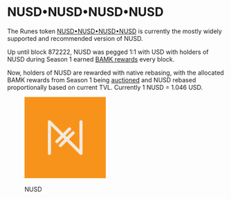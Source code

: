 # NUSD•NUSD•NUSD•NUSD

The Runes token [NUSD•NUSD•NUSD•NUSD](https://unisat.io/runes/detail/NUSD%E2%80%A2NUSD%E2%80%A2NUSD%E2%80%A2NUSD) is currently the mostly widely supported and recommended version of NUSD.

Up until block 872222, NUSD was pegged 1:1 with USD with holders of NUSD during Season 1 earned [BAMK rewards](https://app.gitbook.com/o/lfo0cE7iXE4350nipACw/s/L5vd9Yc2g4BdL74C5OqN/~/changes/91/rewards/rewards-for-nusd-holders) every block.

Now, holders of NUSD are rewarded with native rebasing, with the allocated BAMK rewards from Season 1 being [auctioned](https://bamk.fi/auction) and NUSD rebased proportionally based on current TVL. Currently 1 NUSD = 1.046 USD.&#x20;

<div align="left"><figure><img src=".gitbook/assets/NUSD Logo.png" alt="" width="188"><figcaption><p>NUSD</p></figcaption></figure></div>
